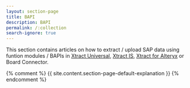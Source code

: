 ```yaml
---
layout: section-page
title: BAPI
description: BAPI
permalink: /:collection
search-ignore: true
---
```


This section contains articles on how to extract / upload SAP data using funtion modules / BAPIs in [Xtract Universal](../xtract-universal), [Xtract IS](../xtract-is), [Xtract for Alteryx](../xtract-for-alteryx) or Board Connector.<br>


{% comment %} {{ site.content.section-page-default-explanation }} {% endcomment %}
